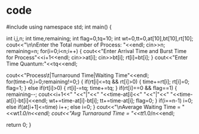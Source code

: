 # code
#include<iostream> 
using namespace std;
int main() 
{ 

  int i,j,n;
  int time,remaining;
  int flag=0,tq=10; 
  int wt=0,tt=0,at[10],bt[10],rt[10]; 
  cout<<"\n\nEnter the Total number of Process: "<<endl; 
  cin>>n; 
  remaining=n; 
  for(i=0;i<n;i++) 
  { 
    cout<<"Enter Arrival Time and Burst Time for Process"<<i+1<<endl; 
    cin>>at[i]; 
    cin>>bt[i]; 
    rt[i]=bt[i]; 
  } 
  cout<<"Enter Time Quantum:"<<tq<<endl; 
 
  cout<<"Process\t|Turnaround Time|Waiting Time"<<endl; 
  for(time=0,i=0;remaining!=0;) 
  { 
    if(rt[i]<=tq && rt[i]>0) 
    { 
      time+=rt[i]; 
      rt[i]=0; 
      flag=1; 
    } 
    else if(rt[i]>0) 
    { 
      rt[i]-=tq; 
      time+=tq; 
    } 
    if(rt[i]==0 && flag==1) 
    { 
      remaining--; 
	  cout<<i+1<<"     "<<"|"<<"     "<<time-at[i]<<"     "<<"|"<<"     "<<time-at[i]-bt[i]<<endl; 
      wt+=time-at[i]-bt[i]; 
      tt+=time-at[i]; 
      flag=0; 
    } 
    if(i==n-1) 
      i=0; 
    else if(at[i+1]<=time) 
      i++; 
    else 
      i=0; 
  } 
  cout<<"\nAverage Waiting Time = "<<wt*1.0/n<<endl; 
  cout<<"Avg Turnaround Time = "<<tt*1.0/n<<endl; 
 
  return 0; 
}

